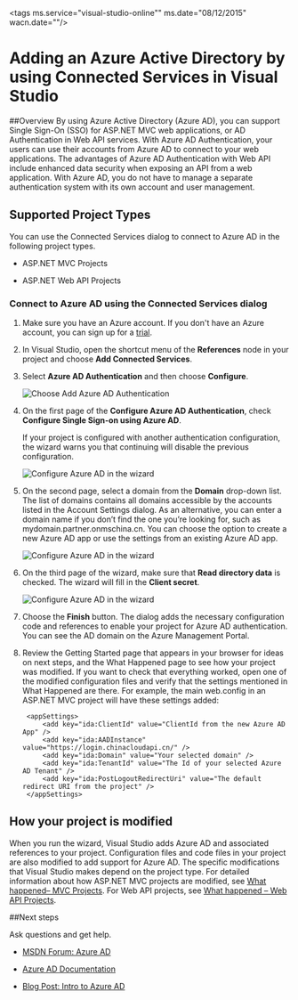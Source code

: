 <properties 
   pageTitle="Adding an Azure Active Directory by using Connected Services in Visual Studio | Windows Azure"
   description="Add an Azure Active Directory by using the Visual Studio Add Connected Services dialog box"
   services="visual-studio-online"
   documentationCenter="na"
   authors="patshea123"
   manager="douge"
   editor="tlee" />
<tags
	ms.service="visual-studio-online""
	ms.date="08/12/2015"
	wacn.date=""/>

# Adding an Azure Active Directory by using Connected Services in Visual Studio 

##Overview
By using Azure Active Directory (Azure AD), you can support Single Sign-On (SSO) for ASP.NET MVC web applications, or AD Authentication in Web API services. With Azure AD Authentication, your users can use their accounts from Azure AD to connect to your web applications. The advantages of Azure AD Authentication with Web API include enhanced data security when exposing an API from a web application. With Azure AD, you do not have to manage a separate authentication system with its own account and user management.

## Supported Project Types

You can use the Connected Services dialog to connect to Azure AD in the following project types.

- ASP.NET MVC Projects

- ASP.NET Web API Projects


### Connect to Azure AD using the Connected Services dialog

1. Make sure you have an Azure account. If you don't have an Azure account, you can sign up for a [trial](/pricing/free-trial/).

1. In Visual Studio, open the shortcut menu of the **References** node in your project and choose **Add Connected Services**.
1. Select **Azure AD Authentication** and then choose **Configure**.

    ![Choose Add Azure AD Authentication](./media/vs-azure-tools-connected-services-add-active-directory/connected-services-add-active-directory.png)

1. On the first page of the **Configure Azure AD Authentication**, check **Configure Single Sign-on using Azure AD**.

    If your project is configured with another authentication configuration, the wizard warns you that continuing will disable the previous configuration.

    ![Configure Azure AD in the wizard](./media/vs-azure-tools-connected-services-add-active-directory/configure-azure-ad-wizard-1.png)

1.  On the second page, select a domain from the **Domain** drop-down list. The list of domains contains all domains accessible by the accounts listed in the Account Settings dialog. As an alternative, you can enter a domain name if you don’t find the one you’re looking for, such as mydomain.partner.onmschina.cn. You can choose the option to create a new Azure AD app or use the settings from an existing Azure AD app. 

    ![Configure Azure AD in the wizard](./media/vs-azure-tools-connected-services-add-active-directory/configure-azure-ad-wizard-2.png)


1. On the third page of the wizard, make sure that **Read directory data** is checked. The wizard will fill in the **Client secret**. 

    ![Configure Azure AD in the wizard](./media/vs-azure-tools-connected-services-add-active-directory/configure-azure-ad-wizard-3.png)

1. Choose the **Finish** button. The dialog adds the necessary configuration code and references to enable your project for Azure AD authentication. You can see the AD domain on the Azure Management Portal.

1. Review the Getting Started page that appears in your browser for ideas on next steps, and the What Happened page to see how your project was modified. If you want to check that everything worked, open one of the modified configuration files and verify that the settings mentioned in What Happened are there. For example, the main web.config in an ASP.NET MVC project will have these settings added:

        <appSettings> 
            <add key="ida:ClientId" value="ClientId from the new Azure AD App" />
            <add key="ida:AADInstance" value="https://login.chinacloudapi.cn/" />
            <add key="ida:Domain" value="Your selected domain" />
            <add key="ida:TenantId" value="The Id of your selected Azure AD Tenant" />
            <add key="ida:PostLogoutRedirectUri" value="The default redirect URI from the project" />
        </appSettings>

## How your project is modified

When you run the wizard, Visual Studio adds Azure AD and associated references to your project. Configuration files and code files in your project are also modified to add support for Azure AD. The specific modifications that Visual Studio makes depend on the project type. For detailed information about how ASP.NET MVC projects are modified, see [What happened– MVC Projects](/documentation/articles/vs-active-directory-dotnet-getting-started/). For Web API projects, see [What happened – Web API Projects](/documentation/articles/vs-active-directory-webapi-getting-started/).

##Next steps

Ask questions and get help.

 - [MSDN Forum: Azure AD](https://social.msdn.microsoft.com/forums/azure/home?forum=WindowsAzureAD)

 - [Azure AD Documentation](/documentation/services/identity/)

 - [Blog Post: Intro to Azure AD](http://blogs.msdn.com/b/brunoterkaly/archive/2014/03/03/introduction-to-windows-azure-active-directory.aspx)

